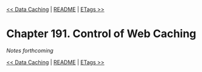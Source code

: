 [&lt;&lt; Data Caching](ch190-data-caching.md) | [README](README.md) | [ETags &gt;&gt;](ch192-etags.md)

# Chapter 191. Control of Web Caching

*Notes forthcoming*

[&lt;&lt; Data Caching](ch190-data-caching.md) | [README](README.md) | [ETags &gt;&gt;](ch192-etags.md)
